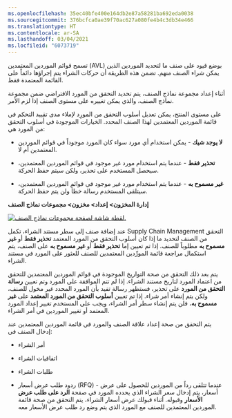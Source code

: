 ```yaml
---
ms.openlocfilehash: 35ec40bfe400e164db2e87a58281ba692eda0038
ms.sourcegitcommit: 376bcfca0ae39f70ac627a080fe4b4c3db34e466
ms.translationtype: HT
ms.contentlocale: ar-SA
ms.lasthandoff: 03/04/2021
ms.locfileid: "6073719"
---
```

تسمح قوائم الموردين المعتمدين (AVL) بوضع قيود على صنف ما لتحديد الموردين الذين يمكن شراء الصنف منهم. تضمن هذه الطريقة أن حركات الشراء يتم إجراؤها دائماً على القائمة المعتمدة فقط.

أثناء إعداد مجموعة نماذج الصنف، يتم تحديد التحقق من المورد الافتراضي ضمن مجموعة نماذج الصنف، والذي يمكن تغييره على مستوى الصنف إذا لزم الأمر.

على مستوى المنتج، يمكن تعديل أسلوب التحقق من المورِد لإملاء مدى تقييد التحكم في قائمة الموردين المعتمدين لهذا الصنف المحدد. الخيارات الموجودة في أسلوب التحقق من المورد هي:

-   **لا يوجد شيك** - يمكن استخدام أي مورد سواء كان المورد موجوداً في قوائم الموردين المعتمدين أم لا.

-   **تحذير فقط** - عندما يتم استخدام مورد غير موجود في قوائم الموردين المعتمدين، سيحصل المستخدم على تحذير، ولكن سيتم حفظ الحركة.

-   **غير مسموح به** - عندما يتم استخدام مورد غير موجود في قوائم الموردين المعتمدين، سيتلقى المستخدم رسالة خطأ ولن يتم حفظ الحركة.

**إدارة المخزون> إعداد> مخزون> مجموعات نماذج الصنف**

[![لقطة شاشة لصفحة مجموعات نماذج الصنف.](../media/item-model-group.png)](../media/item-model-group.png#lightbox)


عند إضافة صنف إلى سطر مستند الشراء، تكمل Supply Chain Management التحقق من الصنف لتحديد ما إذا كان أسلوب التحقق من المورد المعتمد **تحذير فقط** أو **غير مسموح به** مطلوباً للصنف. إذا تم تعيين إما **تحذير فقط** أو **غير مسموح به** على الصنف، يتم استكمال مراجعة قائمة المورِّدين المعتمدين للصنف للعثور على المورد في مستند الشراء. 

يتم بعد ذلك التحقق من صحة التواريخ الموجودة في قوائم الموردين المعتمدين للتحقق من اعتماد المورد لتاريخ مستند الشراء. إذا لم تتم الموافقة على المورد وتم تعيين **رسالة التحقق من المورد** على تحذير، فستظهر رسالة تفيد بأن المورد المحدد غير مخول للصنف، ولكن يتم إنشاء أمر شراء. إذا تم تعيين **أسلوب التحقق من المورد المعتمد** على **غير مسموح به**، فلن يتم إنشاء سطر أمر الشراء، ويجب على المستخدم تغيير إعداد المورد المعتمد أو تغيير الموردين في أمر الشراء.

يتم التحقق من صحة إعداد علاقة الصنف والمورد في قائمة الموردين المعتمدين عند إدخال الصنف في:

-   أمر الشراء

-   اتفاقيات الشراء

-   طلبات الشراء

-   ردود طلب عرض أسعار (RFQ) - عندما تتلقى رداً من الموردين للحصول على عرض أسعار، يتم إدخال سعر الشراء الذي يحدده المورد في صفحة **الرد على طلب عرض الأسعار** وقبوله. أثناء قبولك عرض أسعار الشراء، يتم التحقق من صحة قائمة الموردين المعتمدين للصنف مع المورد الذي يتم وضع رد طلب عرض الأسعار معه.
